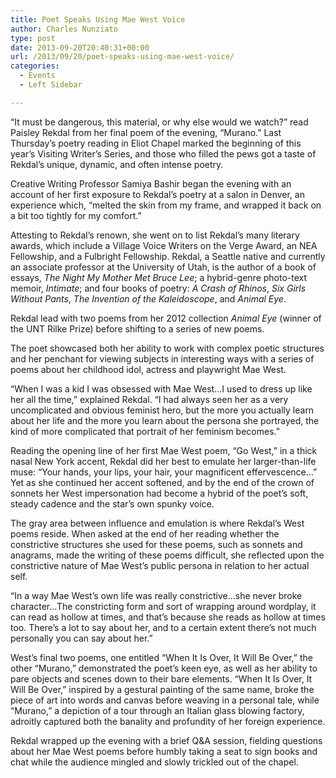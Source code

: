```yaml
---
title: Poet Speaks Using Mae West Voice
author: Charles Nunziato
type: post
date: 2013-09-20T20:40:31+00:00
url: /2013/09/20/poet-speaks-using-mae-west-voice/
categories:
  - Events
  - Left Sidebar

---
```

“It must be dangerous, this material, or why else would we watch?” read Paisley Rekdal from her final poem of the evening, “Murano.” Last Thursday’s poetry reading in Eliot Chapel marked the beginning of this year’s Visiting Writer’s Series, and those who filled the pews got a taste of Rekdal’s unique, dynamic, and often intense poetry.

Creative Writing Professor Samiya Bashir began the evening with an account of her first exposure to Rekdal’s poetry at a salon in Denver, an experience which, “melted the skin from my frame, and wrapped it back on a bit too tightly for my comfort.”

Attesting to Rekdal’s renown, she went on to list Rekdal’s many literary awards, which include a Village Voice Writers on the Verge Award, an NEA Fellowship, and a Fulbright Fellowship. Rekdal, a Seattle native and currently an associate professor at the University of Utah, is the author of a book of essays, _The Night My Mother Met Bruce Lee_; a hybrid-genre photo-text memoir, _Intimate_; and four books of poetry: _A Crash of Rhinos_, _Six Girls Without Pants_, _The Invention of the Kaleidoscope_, and _Animal Eye_.

Rekdal lead with two poems from her 2012 collection _Animal Eye_ (winner of the UNT Rilke Prize) before shifting to a series of new poems.

The poet showcased both her ability to work with complex poetic structures and her penchant for viewing subjects in interesting ways with a series of poems about her childhood idol, actress and playwright Mae West.

&#8220;When I was a kid I was obsessed with Mae West&#8230;I used to dress up like her all the time,” explained Rekdal. “I had always seen her as a very uncomplicated and obvious feminist hero, but the more you actually learn about her life and the more you learn about the persona she portrayed, the kind of more complicated that portrait of her feminism becomes.”

Reading the opening line of her first Mae West poem, “Go West,” in a thick nasal New York accent, Rekdal did her best to emulate her larger-than-life muse: “Your hands, your lips, your hair, your magnificent effervescence…” Yet as she continued her accent softened, and by the end of the crown of sonnets her West impersonation had become a hybrid of the poet’s soft, steady cadence and the star’s own spunky voice.

The gray area between influence and emulation is where Rekdal’s West poems reside. When asked at the end of her reading whether the constrictive structures she used for these poems, such as sonnets and anagrams, made the writing of these poems difficult, she reflected upon the constrictive nature of Mae West’s public persona in relation to her actual self.

“In a way Mae West&#8217;s own life was really constrictive&#8230;she never broke character…The constricting form and sort of wrapping around wordplay, it can read as hollow at times, and that&#8217;s because she reads as hollow at times too. There&#8217;s a lot to say about her, and to a certain extent there&#8217;s not much personally you can say about her.”

West’s final two poems, one entitled “When It Is Over, It Will Be Over,” the other “Murano,” demonstrated the poet’s keen eye, as well as her ability to pare objects and scenes down to their bare elements. “When It Is Over, It Will Be Over,” inspired by a gestural painting of the same name, broke the piece of art into words and canvas before weaving in a personal tale, while “Murano,” a depiction of a tour through an Italian glass blowing factory, adroitly captured both the banality and profundity of her foreign experience.

Rekdal wrapped up the evening with a brief Q&A session, fielding questions about her Mae West poems before humbly taking a seat to sign books and chat while the audience mingled and slowly trickled out of the chapel.